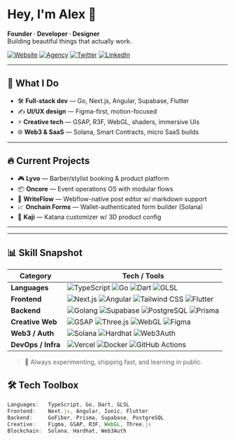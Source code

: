 # Hey, I'm Alex 👋

**Founder · Developer · Designer**  
Building beautiful things that actually work.

[![Website](https://img.shields.io/badge/Website-%23000000?style=for-the-badge&logo=firefox&logoColor=white)](https://alexbvanwyk.co.za)
[![Agency](https://img.shields.io/badge/Acreative-%231a1a1a?style=for-the-badge&logo=vercel&logoColor=white)](https://acreative.co.za)
[![Twitter](https://img.shields.io/badge/Twitter-%231DA1F2?style=for-the-badge&logo=twitter&logoColor=white)](https://twitter.com/alexbvanwyk)
[![LinkedIn](https://img.shields.io/badge/LinkedIn-%230077B5?style=for-the-badge&logo=linkedin&logoColor=white)](https://linkedin.com/in/alexbvanwyk)

---

## 🧠 What I Do

- 🛠 **Full-stack dev** — Go, Next.js, Angular, Supabase, Flutter
- ✍️ **UI/UX design** — Figma-first, motion-focused
- ⚡️ **Creative tech** — GSAP, R3F, WebGL, shaders, immersive UIs
- 🌐 **Web3 & SaaS** — Solana, Smart Contracts, micro SaaS builds

---

## 🔥 Current Projects

- 🎮 **Lyvo** — Barber/stylist booking & product platform  
- 📦 **Oncore** — Event operations OS with modular flows  
- 🧠 **WriteFlow** — Webflow-native post editor w/ markdown support  
- 📈 **Onchain Forms** — Wallet-authenticated form builder (Solana)  
- 🔪 **Kaji** — Katana customizer w/ 3D product config

---

---

## 📊 Skill Snapshot

| Category         | Tech / Tools                                                                 |
|------------------|-------------------------------------------------------------------------------|
| **Languages**     | ![TypeScript](https://img.shields.io/badge/-TypeScript-3178C6?style=flat-square&logo=typescript&logoColor=white) ![Go](https://img.shields.io/badge/-Go-00ADD8?style=flat-square&logo=go&logoColor=white) ![Dart](https://img.shields.io/badge/-Dart-0175C2?style=flat-square&logo=dart&logoColor=white) ![GLSL](https://img.shields.io/badge/-GLSL-FF0090?style=flat-square&logo=OpenGL&logoColor=white) |
| **Frontend**      | ![Next.js](https://img.shields.io/badge/-Next.js-000?style=flat-square&logo=nextdotjs&logoColor=white) ![Angular](https://img.shields.io/badge/-Angular-DD0031?style=flat-square&logo=angular&logoColor=white) ![Tailwind CSS](https://img.shields.io/badge/-Tailwind-38B2AC?style=flat-square&logo=tailwind-css&logoColor=white) ![Flutter](https://img.shields.io/badge/-Flutter-02569B?style=flat-square&logo=flutter&logoColor=white) |
| **Backend**       | ![Golang](https://img.shields.io/badge/-Golang-00ADD8?style=flat-square&logo=go&logoColor=white) ![Supabase](https://img.shields.io/badge/-Supabase-3ECF8E?style=flat-square&logo=supabase&logoColor=white) ![PostgreSQL](https://img.shields.io/badge/-PostgreSQL-4169E1?style=flat-square&logo=postgresql&logoColor=white) ![Prisma](https://img.shields.io/badge/-Prisma-2D3748?style=flat-square&logo=prisma&logoColor=white) |
| **Creative Web**  | ![GSAP](https://img.shields.io/badge/-GSAP-88CE02?style=flat-square&logo=greensock&logoColor=black) ![Three.js](https://img.shields.io/badge/-Three.js-000000?style=flat-square&logo=three.js&logoColor=white) ![WebGL](https://img.shields.io/badge/-WebGL-990000?style=flat-square&logo=webgl&logoColor=white) ![Figma](https://img.shields.io/badge/-Figma-F24E1E?style=flat-square&logo=figma&logoColor=white) |
| **Web3 / Auth**   | ![Solana](https://img.shields.io/badge/-Solana-3A0CA3?style=flat-square&logo=solana&logoColor=white) ![Hardhat](https://img.shields.io/badge/-Hardhat-FEED00?style=flat-square&logo=ethereum&logoColor=black) ![Web3Auth](https://img.shields.io/badge/-Web3Auth-034AD8?style=flat-square&logo=web3auth&logoColor=white) |
| **DevOps / Infra**| ![Vercel](https://img.shields.io/badge/-Vercel-000?style=flat-square&logo=vercel&logoColor=white) ![Docker](https://img.shields.io/badge/-Docker-2496ED?style=flat-square&logo=docker&logoColor=white) ![GitHub Actions](https://img.shields.io/badge/-GH--Actions-2088FF?style=flat-square&logo=github-actions&logoColor=white) |

> 🧪 Always experimenting, shipping fast, and learning in public.

## 🛠 Tech Toolbox

```ts
Languages:   TypeScript, Go, Dart, GLSL
Frontend:    Next.js, Angular, Ionic, Flutter
Backend:     GoFiber, Prisma, Supabase, PostgreSQL
Creative:    Figma, GSAP, R3F, WebGL, Three.js
Blockchain:  Solana, Hardhat, Web3Auth
